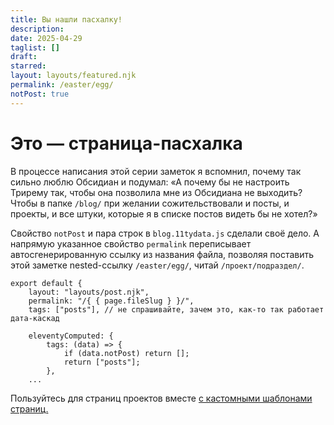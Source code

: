 ```yaml
---
title: Вы нашли пасхалку!
description: 
date: 2025-04-29
taglist: []
draft: 
starred: 
layout: layouts/featured.njk
permalink: /easter/egg/
notPost: true
---
```

# Это — страница-пасхалка

В процессе написания этой серии заметок я вспомнил, почему так сильно люблю Обсидиан и подумал: «А почему бы не настроить Трирему так, чтобы она позволила мне из Обсидиана не выходить? Чтобы в папке `/blog/` при желании сожительствовали и посты, и проекты, и все штуки, которые я в списке постов видеть бы не хотел?»

Свойство `notPost` и пара строк в `blog.11tydata.js` сделали своё дело. А напрямую указанное свойство `permalink` переписывает автосгенерированную ссылку из названия файла, позволяя поставить этой заметке nested-ссылку `/easter/egg/`, читай `/проект/подраздел/`.
```
export default {
	layout: "layouts/post.njk",
	permalink: "/{ { page.fileSlug } }/",
	tags: ["posts"], // не спрашивайте, зачем это, как-то так работает дата-каскад
	
	eleventyComputed: {
		tags: (data) => {
			if (data.notPost) return [];
			return ["posts"];
		},
	...
```

Пользуйтесь для страниц проектов вместе [с кастомными шаблонами страниц.](featured-pages)